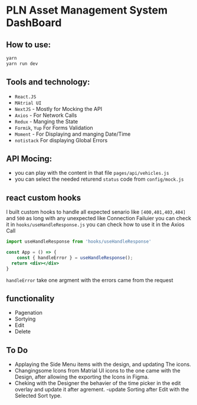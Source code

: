 # PLN Asset Management System DashBoard

## How to use:

```bash
yarn
yarn run dev
```

## Tools and technology:

- `React.JS`
- `MAtrial UI` 
- `NextJS` - Mostly for Mocking the API
- `Axios` - For Network Calls
- `Redux` - Manging the State
- `Formik`, `Yup` For Forms Validation
- `Moment` -  For Displaying and manging Date/Time
- `notistack` For displaying Global Errors


## API Mocing:

- you can play with the content in that file `pages/api/vehicles.js`
- you can select the needed returend `status` code from `config/mock.js`

## react custom hooks

I built custom hooks to handle all expected senario like `[400,401,403,404]` and `500` as long with any unexpected like Connection Failuier 
you can check it in `hooks/useHandleResponse.js` you can check  how to use it in the Axios Call
```jsx
import useHandleResponse from 'hooks/useHandleResponse'

const App = () => {
    const { handleError } = useHandleResponse();
  return <div></div>
}
```
`handleError` take one argment with the errors came from the request

## functionality
- Pagenation
- Sortying 
- Edit
- Delete

## To Do
- Applaying the Side Menu items with the design, and updating The icons.
- Changingsome Icons from Matrial UI icons to the one came with the Design, after allowing the exporting the Icons in Figma.
- Cheking with the Designer the behavier of the time picker in the edit overlay and update it after agrement.
-update Sorting after Edit with the Selected Sort type.